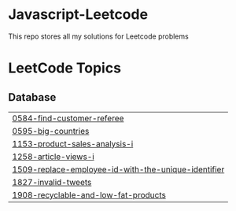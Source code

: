 # Javascript-Leetcode
This repo stores all my solutions for Leetcode problems

<!---LeetCode Topics Start-->
# LeetCode Topics
## Database
|  |
| ------- |
| [0584-find-customer-referee](https://github.com/Adongo/Leetcode-Solutions/tree/master/0584-find-customer-referee) |
| [0595-big-countries](https://github.com/Adongo/Leetcode-Solutions/tree/master/0595-big-countries) |
| [1153-product-sales-analysis-i](https://github.com/Adongo/Leetcode-Solutions/tree/master/1153-product-sales-analysis-i) |
| [1258-article-views-i](https://github.com/Adongo/Leetcode-Solutions/tree/master/1258-article-views-i) |
| [1509-replace-employee-id-with-the-unique-identifier](https://github.com/Adongo/Leetcode-Solutions/tree/master/1509-replace-employee-id-with-the-unique-identifier) |
| [1827-invalid-tweets](https://github.com/Adongo/Leetcode-Solutions/tree/master/1827-invalid-tweets) |
| [1908-recyclable-and-low-fat-products](https://github.com/Adongo/Leetcode-Solutions/tree/master/1908-recyclable-and-low-fat-products) |
<!---LeetCode Topics End-->

